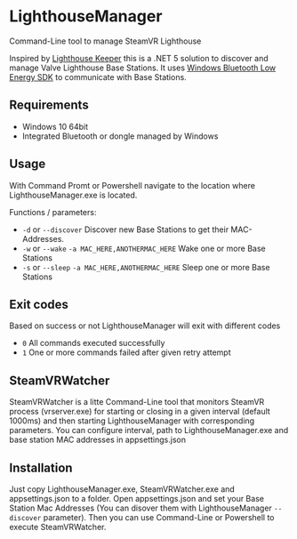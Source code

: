 # LighthouseManager
Command-Line tool to manage SteamVR Lighthouse 

Inspired by [Lighthouse Keeper](https://github.com/rossbearman/lighthouse-keeper#lighthouse-keeper) this is a .NET 5 solution to discover and manage Valve Lighthouse Base Stations.
It uses [Windows Bluetooth Low Energy SDK](https://docs.microsoft.com/de-de/windows/uwp/devices-sensors/bluetooth-low-energy-overview) to communicate with Base Stations.

## Requirements
- Windows 10 64bit
- Integrated Bluetooth or dongle managed by Windows

## Usage
With Command Promt or Powershell navigate to the location where LighthouseManager.exe is located.

Functions / parameters:

- `-d` or `--discover` Discover new Base Stations to get their MAC-Addresses.
- `-w` or `--wake` `-a MAC_HERE,ANOTHERMAC_HERE` Wake one or more Base Stations
- `-s` or `--sleep` `-a MAC_HERE,ANOTHERMAC_HERE` Sleep one or more Base Stations

## Exit codes
Based on success or not LighthouseManager will exit with different codes
- `0` All commands executed successfully
- `1` One or more commands failed after given retry attempt

## SteamVRWatcher
SteamVRWatcher is a litte Command-Line tool that monitors SteamVR process (vrserver.exe) for starting or closing in a given interval (default 1000ms) and then starting LighthouseManager with corresponding parameters. You can configure interval, path to LighthouseManager.exe and base station MAC addresses in appsettings.json

## Installation
Just copy LighthouseManager.exe, SteamVRWatcher.exe and appsettings.json to a folder. Open appsettings.json and set your Base Station Mac Addresses (You can disover them with LighthouseManager `--discover` parameter).
Then you can use Command-Line or Powershell to execute SteamVRWatcher.
